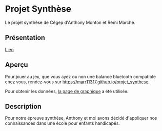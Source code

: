 # Projet Synthèse

Le projet synthèse de Cégep d'Anthony Monton et Rémi Marche.

## Présentation

[Lien](https://sway.office.com/2ZGXsH5C37L7mTJK?ref=Link&loc=mysways)

## Aperçu

Pour jouer au jeu, que vous ayez ou non une balance bluetooth compatible chez vous, rendez-vous sur <https://marr11317.github.io/projet_synthese>.

Pour obtenir les données, [la page de graphique](https://marr11317.github.io/projet_synthese/graph) a été utilisée.

## Description

Pour notre épreuve synthèse, Anthony et moi avons décidé d'appliquer nos connaissances dans une école pour enfants handicapés.
